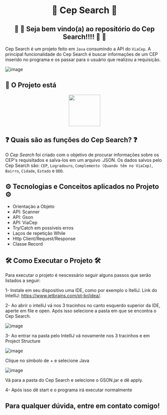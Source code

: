 <div align=center> 
<h1>🏡 Cep Search 🏡</h1>
<h2>🎊 🎊 Seja bem vindo(a) ao repositório do Cep Search!!!! 🎊 🎊</h2>
</div>
<p>

Cep Search é um projeto feito em ```Java``` consumindo a API do ```ViaCep```. A principal funcionalidade do Cep Search é buscar informações de um CEP inserido no programa e os passar para o usuário que realizou a requisição.
  
</p>

![image](https://github.com/EstevamRainer/Cep_Search/assets/122125357/95dd6aec-3895-4fc5-b321-7308eb8bbb46)

<h2>🧩 O Projeto está </h2>
<div align='center'>

<img src="https://img.shields.io/badge/-Finalizado-green" heigh="100" width="100"> 

</div>
<h2> ❓ Quais são as funções do Cep Search? ❓</h2>
<p>
  
O *Cep Search* foi criado com o objetivo de procurar informações sobre os CEP's requisitados e salva-los em um arquivo .JSON. Os dados salvos pelo Cep Search são: ```CEP```, ```Logradouro```, ```Complemento (Quando têm no ViaCep)```, ```Bairro```, ```Cidade```, ```Estado``` e ```DDD```.
  
</p>

<h2>⚙ Tecnologias e Conceitos aplicados no Projeto ⚙</h2>

- Orientação a Objeto
- API: Scanner
- API: Gson
- API: ViaCep
- Try/Catch em possíveis erros
- Laços de repetição While
- Http Client/Request/Response
- Classe Record

<h2>🛠 Como Executar o Projeto 🛠</h2>

Para executar o projeto é nescessário seguir alguns passos que serão listados a seguir:

1- Instale em seu dispositivo uma IDE, como por exemplo o ItelliJ. Link do IntelliJ: https://www.jetbrains.com/pt-br/idea/.

2- Ao abrir o intelliJ vá nos 3 tracinhos no canto esquerdo superior da IDE, aperte em file e open. Após isso selecione a pasta em que se encontra o Cep Search.

![image](https://github.com/EstevamRainer/Cep_Search/assets/122125357/c701925c-9343-4dc2-8708-345e9bac8907)

3- Ao entrar na pasta pelo IntelliJ vá novamente nos 3 tracinhos e em Project Structure

![image](https://github.com/EstevamRainer/Cep_Search/assets/122125357/9017c23a-f952-4009-9c8b-77804ca897fd)

Clique no símbolo de + e selecione Java

![image](https://github.com/EstevamRainer/Cep_Search/assets/122125357/c00075c6-5e47-4083-90b7-3a53fefd30f5)

Vá para a pasta do Cep Search e selecione o GSON.jar e dê apply.

4- Após isso dê start e o programa irá executar normalmente

<h2>Para qualquer dúvida, entre em contato comigo!</h2>



